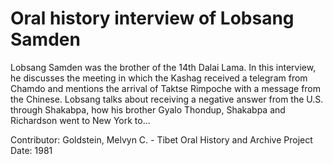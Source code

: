 # Oral history interview of Lobsang Samden


Lobsang Samden was the brother of the 14th Dalai Lama. In this interview, he discusses the meeting in which the Kashag received a telegram from Chamdo and mentions the arrival of Taktse Rimpoche with a message from the Chinese. Lobsang talks about receiving a negative answer from the U.S. through Shakabpa, how his brother Gyalo Thondup, Shakabpa and Richardson went to New York to...


Contributor:
                        Goldstein, Melvyn C. - Tibet Oral History and Archive Project  
Date:
1981  
